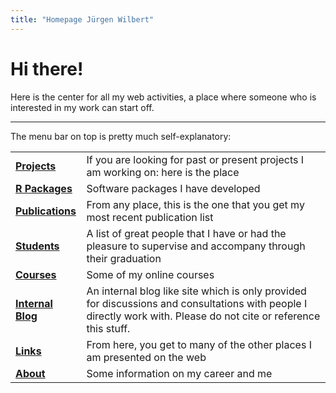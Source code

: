 ```yaml
---
title: "Homepage Jürgen Wilbert"
---
```


# Hi there!

Here is the center for all my web activities, a place where someone who is interested in my work can start off.


------------------------------------------------------------------------

The menu bar on top is pretty much self-explanatory:

|                                       |                                                                                                                                                                   |
|---------------------------------------|-------------------------------------------------------------------------------------------------------------------------------------------------------------------|
| [**Projects**](projects.html)         | If you are looking for past or present projects I am working on: here is the place                                                                                |
| [**R Packages**](rpackages.html)      | Software packages I have developed                                                                                                                                |
| [**Publications**](publications.html) | From any place, this is the one that you get my most recent publication list                                                                                      |
| [**Students**](students.html)         | A list of great people that I have or had the pleasure to supervise and accompany through their graduation                                                        |
| [**Courses**]()                       | Some of my online courses                                                                                                                                         |
| [**Internal Blog**](blog.html)        | An internal blog like site which is only provided for discussions and consultations with people I directly work with. Please do not cite or reference this stuff. |
| [**Links**](links.html)               | From here, you get to many of the other places I am presented on the web                                                                                          |
| [**About**](about.html)               | Some information on my career and me                                                                                                                              |
